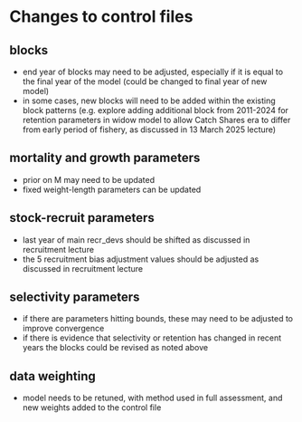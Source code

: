 # Changes to control files

## blocks
* end year of blocks may need to be adjusted, especially if it is equal to the final year of the model (could be changed to final year of new model)
* in some cases, new blocks will need to be added within the existing block patterns (e.g. explore adding additional block from 2011-2024 for retention parameters in widow model to allow Catch Shares era to differ from early period of fishery, as discussed in 13 March 2025 lecture)

## mortality and growth parameters
* prior on M may need to be updated
* fixed weight-length parameters can be updated

## stock-recruit parameters
* last year of main recr_devs should be shifted as discussed in recruitment lecture
* the 5 recruitment bias adjustment values should be adjusted as discussed in recruitment lecture

## selectivity parameters
* if there are parameters hitting bounds, these may need to be adjusted to improve convergence
* if there is evidence that selectivity or retention has changed in recent years the blocks could be revised as noted above

## data weighting
* model needs to be retuned, with method used in full assessment, and new weights added to the control file


